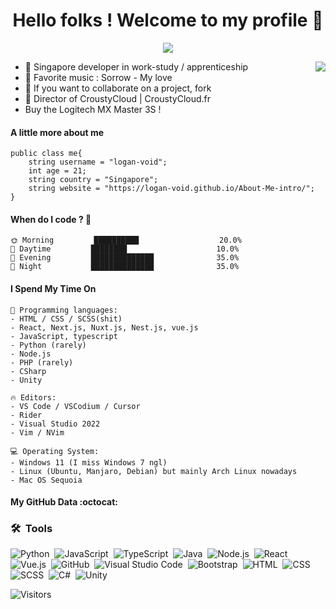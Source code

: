 <p align="center">
  <h1 align="center">Hello folks ! Welcome to my profile 👋</h1>
</p>
<p align="center">
  <a align="center" href="https://github.com/DenverCoder1/readme-typing-svg"><img src="https://readme-typing-svg.herokuapp.com?&font=IBM+Plex+Sans&color=F72EE2&size=25&lines=Welcome+to+my+GitHub+Profile!;" /></a>
</p>
<img align="right" src="https://media.giphy.com/media/M9gbBd9nbDrOTu1Mqx/giphy.gif">
<ul>
<li>🔭 Singapore developer in work-study / apprenticeship</li>
<li>🌱 Favorite music : Sorrow - My love</li>
<li>👯 If you want to collaborate on a project, fork</li>
<li>👾 Director of CroustyCloud | CroustyCloud.fr </li>
<li>Buy the Logitech MX Master 3S ! </li>
</ul>

#### A little more about me
```golang
public class me{
    string username = "logan-void";
    int age = 21;
    string country = "Singapore";
    string website = "https://logan-void.github.io/About-Me-intro/";
}
```

#### When do I code ? 🐤
```text
🌞 Morning         ██████████                  20.0% 
🌆 Daytime         ████████                    10.0% 
🌃 Evening         ██████████████              35.0%  
🌙 Night           ██████████████              35.0% 
```

#### I Spend My Time On
```text
💬 Programming languages:
- HTML / CSS / SCSS(shit)
- React, Next.js, Nuxt.js, Nest.js, vue.js
- JavaScript, typescript
- Python (rarely)
- Node.js
- PHP (rarely)
- CSharp
- Unity

🔥 Editors:
- VS Code / VSCodium / Cursor
- Rider
- Visual Studio 2022
- Vim / NVim

💻 Operating System:
- Windows 11 (I miss Windows 7 ngl)
- Linux (Ubuntu, Manjaro, Debian) but mainly Arch Linux nowadays
- Mac OS Sequoia 
```


#### My GitHub Data :octocat:
<!-- ![SeenKid's GitHub stats](https://github-readme-stats.vercel.app/api?username=SeenKid&show_icons=true&theme=radical) -->
<!-- [![GitHub Streak](https://github-readme-streak-stats-tawny-mu.vercel.app?user=SeenKid&theme=telegram-gradient&hide_border=true&locale=fr&date_format=j%20M%5B%20Y%5D&fire=EB5454&background=45%2CEBB65B%2C9E54EB&hide_total_contributions=true)](https://git.io/streak-stats) -->
<!-- [![wakatime](https://wakatime.com/badge/user/c6c24fbd-57bf-4ef9-8290-c325419c208a.svg)](https://wakatime.com/@c6c24fbd-57bf-4ef9-8290-c325419c208a) -->

<!-- ### 🤝🏻 &nbsp;My Social networks : -->

<!-- <p align="center"> -->
<!-- <a href="https://logan-void.github.io/About-Me-intro/">Portfolio Link</a> -->

### 🛠 &nbsp;Tools

![Python](https://img.shields.io/badge/-Python-05122A?style=flat&logo=python)&nbsp;
![JavaScript](https://img.shields.io/badge/-JavaScript-05122A?style=flat&logo=javascript)&nbsp;
![TypeScript](https://img.shields.io/badge/-TypeScript-05122A?style=flat&logo=Typescript)&nbsp;
![Java](https://img.shields.io/badge/-Java-05122A?style=flat&logo=Java&logoColor=FFA518)&nbsp;
![Node.js](https://img.shields.io/badge/-Node.js-05122A?style=flat&logo=node.js)&nbsp;
![React](https://img.shields.io/badge/-React-05122A?style=flat&logo=React)&nbsp;
![Vue.js](https://img.shields.io/badge/-Vue.js-05122A?style=flat&logo=Vue.js)&nbsp;
![GitHub](https://img.shields.io/badge/-GitHub-05122A?style=flat&logo=github)&nbsp;
![Visual Studio Code](https://img.shields.io/badge/-Visual%20Studio%20Code-05122A?style=flat&logo=visual-studio-code&logoColor=007ACC)&nbsp;
![Bootstrap](https://img.shields.io/badge/-Bootstrap-05122A?style=flat&logo=bootstrap&logoColor=563D7C)&nbsp;
![HTML](https://img.shields.io/badge/-HTML-05122A?style=flat&logo=HTML5)&nbsp;
![CSS](https://img.shields.io/badge/-CSS-05122A?style=flat&logo=CSS3&logoColor=1572B6)&nbsp;
![SCSS](https://img.shields.io/badge/-SCSS-05122A?style=flat&logo=SCSS3&logoColor=1572B6)&nbsp;
![C#](https://img.shields.io/badge/-csharp-05122A?style=flat&logo=csharp)&nbsp;
![Unity](https://img.shields.io/badge/-Unity-05122A?style=flat&logo=Unity)&nbsp;

![Visitors](https://api.visitorbadge.io/api/visitors?path=https%3A%2F%2Fgithub.com%2FSeenKid&label=Views&labelColor=%23ff2233&countColor=%2334af7a)
